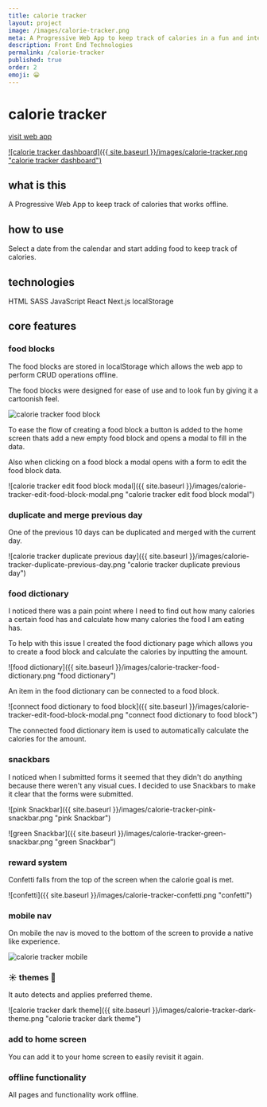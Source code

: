 ```yaml
---
title: calorie tracker
layout: project
image: /images/calorie-tracker.png
meta: A Progressive Web App to keep track of calories in a fun and interactive way. 
description: Front End Technologies
permalink: /calorie-tracker
published: true
order: 2
emoji: 😀️
---
```


# calorie tracker

<p class="project__intro">
 <a href="https://calorie-tracker.vercel.app/">visit web app</a>
</p>

<a href="https://calorie-tracker.vercel.app/">
    ![calorie tracker dashboard]({{ site.baseurl }}/images/calorie-tracker.png "calorie tracker dashboard")
</a>

## what is this

A Progressive Web App to keep track of calories that works offline.

## how to use

Select a date from the calendar and start adding food to keep track of calories.

## technologies

<div class="project__skills">
    <span class="project__skill">
        HTML
    </span>
    <span class="project__skill">
        SASS
    </span>
    <span class="project__skill">
        JavaScript
    </span>
    <span class="project__skill">
        React 
    </span>
    <span class="project__skill">
        Next.js
    </span>
    <span class="project__skill">
        localStorage
    </span>
</div>

## core features

### food blocks

The food blocks are stored in localStorage which allows the web app to perform CRUD operations offline. 

The food blocks were designed for ease of use and to look fun by giving it a cartoonish feel.

<div class="case-study__img-container">
    <img src="{{ site.baseurl }}/images/calorie-tracker-food-block.png" alt="calorie tracker food block" title="calorie tracker food block">
</div>


To ease the flow of creating a food block a button is added to the home screen thats add a new empty food block and opens a modal to fill in the data.

Also when clicking on a food block a modal opens with a form to edit the food block data.

![calorie tracker edit food block modal]({{ site.baseurl }}/images/calorie-tracker-edit-food-block-modal.png "calorie tracker edit food block modal")

### duplicate and merge previous day

One of the previous 10 days can be duplicated and merged with the current day.

![calorie tracker duplicate previous day]({{ site.baseurl }}/images/calorie-tracker-duplicate-previous-day.png "calorie tracker duplicate previous day")


### food dictionary

I noticed there was a pain point where I need to find out how many calories a certain food has and calculate how many calories the food I am eating has.

To help with this issue I created the food dictionary page which allows you to create a food block and calculate the calories by inputting the amount.

![food dictionary]({{ site.baseurl }}/images/calorie-tracker-food-dictionary.png "food dictionary")

An item in the food dictionary can be connected to a food block. 

![connect food dictionary to food block]({{ site.baseurl }}/images/calorie-tracker-edit-food-block-modal.png "connect food dictionary to food block")

The connected food dictionary item is used to automatically calculate the calories for the amount.
### snackbars

I noticed when I submitted forms it seemed that they didn't do anything because there weren't any visual cues. I decided to use Snackbars to make it clear that the forms were submitted.

![pink Snackbar]({{ site.baseurl }}/images/calorie-tracker-pink-snackbar.png "pink Snackbar")

![green Snackbar]({{ site.baseurl }}/images/calorie-tracker-green-snackbar.png "green Snackbar")

### reward system

Confetti falls from the top of the screen when the calorie goal is met.

![confetti]({{ site.baseurl }}/images/calorie-tracker-confetti.png "confetti")

### mobile nav

On mobile the nav is moved to the bottom of the screen to provide a native like experience.


<div class="case-study__img-container">
    <img src="{{ site.baseurl }}/images/calorie-tracker-mobile.png" alt="calorie tracker mobile" title="calorie tracker mobile">
</div>

### ☀️ themes 🌙

It auto detects and applies preferred theme. 

![calorie tracker dark theme]({{ site.baseurl }}/images/calorie-tracker-dark-theme.png "calorie tracker dark theme")


### add to home screen

You can add it to your home screen to easily revisit it again.

### offline functionality

All pages and functionality work offline.
